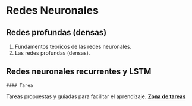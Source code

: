 # Redes Neuronales

## Redes profundas (densas)
1. Fundamentos teoricos de las redes neuronales.
2. Las redes profundas (densas).

## Redes neuronales recurrentes y LSTM


    #### Tarea
Tareas propuestas y guiadas para facilitar el aprendizaje.
**[Zona de tareas](/neuronal/redesneuronales/tareas1/)** 